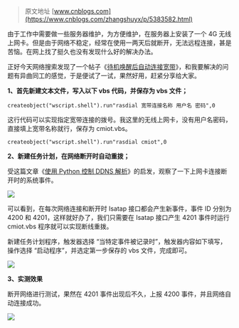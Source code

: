 > 原文地址 [www.cnblogs.com](https://www.cnblogs.com/zhangshuyx/p/5383582.html)

由于工作中需要做一些服务器维护，为方便维护，在服务器上安装了一个 4G 无线上网卡。但是由于网络不稳定，经常在使用一两天后就断开，无法远程连接，甚是苦恼。在网上找了挺久也没有发现什么好的解决办法。

正好今天网络搜索发现了一个帖子《[待机唤醒后自动连接宽带](http://www.cnblogs.com/eineseite/archive/2009/06/16/1504247.html)》，和我要解决的问题有异曲同工的感觉，于是便试了一试，果然好用，赶紧分享给大家。

**1、首先新建文本文件，写入以下 vbs 代码，并保存为 vbs 文件；**

```
createobject("wscript.shell").run"rasdial 宽带连接名称 用户名 密码",0

```

这行代码可以实现指定宽带连接的拨号。我这里的无线上网卡，没有用户名密码，直接填上宽带名称就行，保存为 cmiot.vbs。

```
createobject("wscript.shell").run"rasdial cmiot",0

```

**2、新建任务计划，在网络断开时自动重拨；**

受这篇文章《[使用 Python 控制 DDNS 解析](https://www.forzw.com/archives/745)》的启发，观察了一下上网卡连接断开时的系统事件。

[![](https://images2015.cnblogs.com/blog/487962/201604/487962-20160412174049895-445662515.png)](http://images2015.cnblogs.com/blog/487962/201604/487962-20160412174043738-1199131914.png)

可以看到，在每次网络连接和断开时 Isatap 接口都会产生新事件，事件 ID 分别为 4200 和 4201，这样就好办了，我们只需要在 Isatap 接口产生 4201 事件时运行 cmiot.vbs 程序就可以实现断线重拨。

新建任务计划程序，触发器选择 “当特定事件被记录时”，触发器内容如下填写，操作选择 “启动程序”，并选定第一步保存的 vbs 文件，完成即可。

[![](https://images2015.cnblogs.com/blog/487962/201604/487962-20160412174055254-640580522.png)](http://images2015.cnblogs.com/blog/487962/201604/487962-20160412174051910-1194806338.png)

**3、实测效果**

断开网络进行测试，果然在 4201 事件出现后不久，上报 4200 事件，并且网络自动连接成功。

[![](https://images2015.cnblogs.com/blog/487962/201604/487962-20160412174101566-1170001798.png)](http://images2015.cnblogs.com/blog/487962/201604/487962-20160412174100238-687223802.png)
